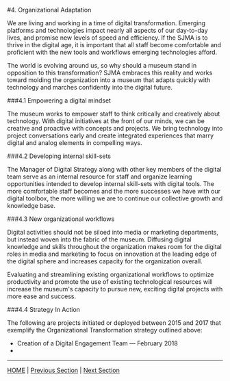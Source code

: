 #4. Organizational Adaptation

We are living and working in a time of digital transformation. Emerging platforms and technologies impact nearly all aspects of our day-to-day lives, and promise new levels of speed and efficiency. If the SJMA is to thrive in the digital age, it is important that all staff become comfortable and proficient with the new tools and workflows emerging technologies afford.

The world is evolving around us, so why should a museum stand in opposition to this transformation? SJMA embraces this reality and works toward molding the organization into a museum that adapts quickly with technology and marches confidently into the digital future.

###4.1 Empowering a digital mindset

The museum works to empower staff to think critically and creatively about technology. With digital initiatives at the front of our minds, we can be creative and proactive with concepts and projects. We bring technology into project conversations early and create integrated experiences that marry digital and analog elements in compelling ways.

###4.2 Developing internal skill-sets

The Manager of Digital Strategy along with other key members of the digital team serve as an internal resource for staff and organize learning opportunities intended to develop internal skill-sets with digital tools. The more comfortable staff becomes and the more successes we have with our digital toolbox, the more willing we are to continue our collective growth and knowledge base.

###4.3 New organizational workflows

Digital activities should not be siloed into media or marketing departments, but instead woven into the fabric of the museum. Diffusing digital knowledge and skills throughout the organization makes room for the digital roles in media and marketing to focus on innovation at the leading edge of the digital sphere and increases capacity for the organization overall.

Evaluating and streamlining existing organizational workflows to optimize productivity and promote the use of existing technological resources will increase the museum's capacity to pursue new, exciting digital projects with more ease and success.

###4.4 Strategy In Action

The following are projects initiated or deployed between 2015 and 2017 that exemplify the Organizational Transformation strategy outlined above:

* Creation of a Digital Engagement Team — February 2018
*

-----

[HOME](index.md) | [Previous Section](03_Narratives_and_Access.md) | [Next Section](05_Financial_Solvency.md)
